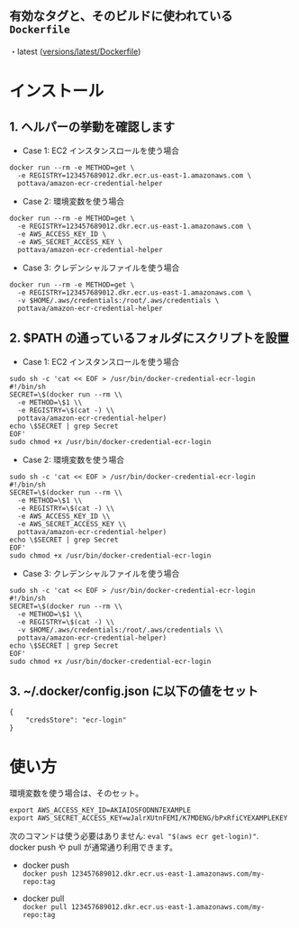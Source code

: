 ## 有効なタグと、そのビルドに使われている `Dockerfile`

・latest ([versions/latest/Dockerfile](https://github.com/pottava/dockerized-ecr-credential-helper/blob/master/versions/latest/Dockerfile))

# インストール

## 1. ヘルパーの挙動を確認します

* Case 1: EC2 インスタンスロールを使う場合  

```
docker run --rm -e METHOD=get \
  -e REGISTRY=123457689012.dkr.ecr.us-east-1.amazonaws.com \
  pottava/amazon-ecr-credential-helper
```

* Case 2: 環境変数を使う場合  

```
docker run --rm -e METHOD=get \
  -e REGISTRY=123457689012.dkr.ecr.us-east-1.amazonaws.com \
  -e AWS_ACCESS_KEY_ID \
  -e AWS_SECRET_ACCESS_KEY \
  pottava/amazon-ecr-credential-helper
```

* Case 3: クレデンシャルファイルを使う場合  

```
docker run --rm -e METHOD=get \
  -e REGISTRY=123457689012.dkr.ecr.us-east-1.amazonaws.com \
  -v $HOME/.aws/credentials:/root/.aws/credentials \
  pottava/amazon-ecr-credential-helper
```

## 2. $PATH の通っているフォルダにスクリプトを設置 

* Case 1: EC2 インスタンスロールを使う場合  

```
sudo sh -c 'cat << EOF > /usr/bin/docker-credential-ecr-login
#!/bin/sh
SECRET=\$(docker run --rm \\
  -e METHOD=\$1 \\
  -e REGISTRY=\$(cat -) \\
  pottava/amazon-ecr-credential-helper)
echo \$SECRET | grep Secret
EOF'
sudo chmod +x /usr/bin/docker-credential-ecr-login
```

* Case 2: 環境変数を使う場合  

```
sudo sh -c 'cat << EOF > /usr/bin/docker-credential-ecr-login
#!/bin/sh
SECRET=\$(docker run --rm \\
  -e METHOD=\$1 \\
  -e REGISTRY=\$(cat -) \\
  -e AWS_ACCESS_KEY_ID \\
  -e AWS_SECRET_ACCESS_KEY \\
  pottava/amazon-ecr-credential-helper)
echo \$SECRET | grep Secret
EOF'
sudo chmod +x /usr/bin/docker-credential-ecr-login
```

* Case 3: クレデンシャルファイルを使う場合  

```
sudo sh -c 'cat << EOF > /usr/bin/docker-credential-ecr-login
#!/bin/sh
SECRET=\$(docker run --rm \\
  -e METHOD=\$1 \\
  -e REGISTRY=\$(cat -) \\
  -v $HOME/.aws/credentials:/root/.aws/credentials \\
  pottava/amazon-ecr-credential-helper)
echo \$SECRET | grep Secret
EOF'
sudo chmod +x /usr/bin/docker-credential-ecr-login
```

## 3. ~/.docker/config.json に以下の値をセット

```
{
    "credsStore": "ecr-login"
}
```

# 使い方

環境変数を使う場合は、そのセット。  
```
export AWS_ACCESS_KEY_ID=AKIAIOSFODNN7EXAMPLE
export AWS_SECRET_ACCESS_KEY=wJalrXUtnFEMI/K7MDENG/bPxRfiCYEXAMPLEKEY
```

次のコマンドは使う必要はありません: `eval "$(aws ecr get-login)"`.  
docker push や pull が通常通り利用できます。

- docker push  
`docker push 123457689012.dkr.ecr.us-east-1.amazonaws.com/my-repo:tag`

- docker pull  
`docker pull 123457689012.dkr.ecr.us-east-1.amazonaws.com/my-repo:tag`

